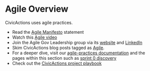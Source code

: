 # Agile Overview

CivicActions uses agile practices.

* Read the [Agile Manifesto](http://agilemanifesto.org/) statement
* Watch this [Agile video](https://www.commoncraft.com/video/agile-methodology)
* Join the Agile Gov Leadership group via its [website](http://www.agilegovleaders.org/) and [LinkedIn](https://www.linkedin.com/grp/home?gid=6642487)
* Skim CivicActions blog posts tagged as [Agile](http://www.civicactions.com/category/agile).
* For a deeper dive, visit our [agile-practices documentation](../04-how-we-work/agile-practices/README.md) and the pages within this section such as [sprint 0 discovery](../04-how-we-work/agile-practices/sprint-0-discovery.md)
* Check out the [CivicActions project playbook](https://trello.com/b/qyI4wa18/template-civicactions-project-playbook)
